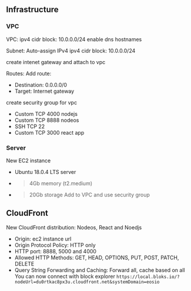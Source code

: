 
## Infrastructure

### VPC
VPC:
ipv4 cidr block: 10.0.0.0/24
enable dns hostnames

Subnet:
Auto-assign IPv4
ipv4 cidr block: 10.0.0.0/24

create intenet gateway and attach to vpc

Routes:
Add route:
- Destination: 0.0.0.0/0
- Target: Internet gateway

create security group for vpc
- Custom  TCP 4000  nodejs
- Custom  TCP 8888  nodeos
- SSH     TCP 22
- Custom  TCP 3000  react app


### Server
New EC2 instance
- Ubuntu 18.0.4 LTS server
- > 4Gb memory (t2.medium)
- > 20Gb storage
Add to VPC and use security group

## CloudFront
New CloudFront distribution: Nodeos, React and Noedjs
- Origin: ec2 instance url
- Origin Protocol Policy: HTTP only
- HTTP port: 8888, 5000 and 4000
- Allowed HTTP Methods: GET, HEAD, OPTIONS, PUT, POST, PATCH, DELETE
- Query String Forwarding and Caching: Forward all, cache based on all
You can now connect with block explorer
`https://local.bloks.io/?nodeUrl=du0rtkac8px3u.cloudfront.net&systemDomain=eosio`